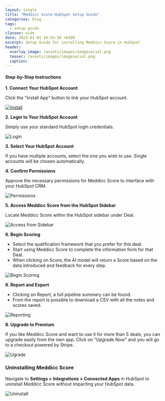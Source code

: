 ```yaml
---
layout: single
title: "Meddicc Score HubSpot Setup Guide"
categories: blog
tags:
  - setup guide
classes: wide
date: 2023-01-01 16:54:38 +0100
excerpt: Setup Guide for installing Meddicc Score in HubSpot
header:
  overlay_image: /assets/images/imagesocial.png
  teaser: /assets/images/imagesocial.png
  caption:
---
```


#### Step-by-Step Instructions

**1. Connect Your HubSpot Account**

Click the "Install App" button to link your HubSpot account.

<a href="https://app-eu1.hubspot.com/oauth/authorize?client_id=2da3e323-5933-4b26-a4ca-0724ed3a6c7e&scope=oauth%20crm.objects.deals.read&redirect_uri=https%3A%2F%2Fapp.meddiccscore.com%2Foauth-callback" target="_blank">![Install](../../assets/images/installBtn.png)</a>

**2. Login to Your HubSpot Account**

Simply use your standard HubSpot login credentials.

![Login](../../assets/images/guide1.png)

**3. Select Your HubSpot Account**

If you have multiple accounts, select the one you wish to use. Single accounts will be chosen automatically.

**4. Confirm Permissions**

Approve the necessary permissions for Meddicc Score to interface with your HubSpot CRM.

![Permissions](../../assets/images/guide2.png)

**5. Access Meddicc Score from the HubSpot Sidebar**

Locate Meddicc Score within the HubSpot sidebar under Deal.

![Access from Sidebar](../../assets/images/guide3.png)

**6. Begin Scoring**

- Select the qualification framework that you prefer for this deal.
- Start using Meddicc Score to complete the information form for that Deal.
- When clicking on Score, the AI model will return a Score based on the data introduced and feedback for every step.

![Begin Scoring](../../assets/images/guide4.png)

**6. Report and Export**

- Clicking on Report, a full pipeline summary can be found.
- From the report is possible to download a CSV with all the notes and scores saved.

![Reporting](../../assets/images/guide8.png)

**8. Upgrade to Premium**

If you like Meddicc Score and want to use it for more than 5 deals, you can upgrade easily from the own app. Click on "Upgrade Now" and you will go to a checkout powered by Stripe.

![Ugrade](../../assets/images/guide5.png)

### Uninstalling Meddicc Score

Navigate to **Settings > Integrations > Connected Apps** in HubSpot to uninstall Meddicc Score without impacting your HubSpot data.

![Uninstall](../../assets/images/guide6.png)
